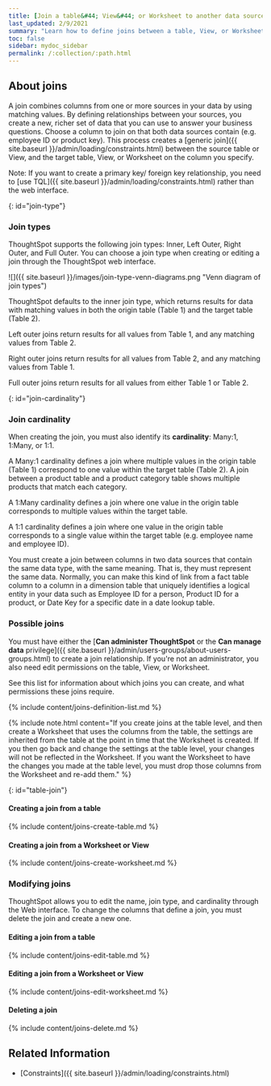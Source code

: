 ```yaml
---
title: [Join a table&#44; View&#44; or Worksheet to another data source]
last_updated: 2/9/2021
summary: "Learn how to define joins between a table, View, or Worksheet and another table, view, or worksheet"
toc: false
sidebar: mydoc_sidebar
permalink: /:collection/:path.html
---
```


## About joins

A join combines columns from one or more sources in your data by using matching values. By defining relationships between your sources, you create a new, richer set of data that you can use to answer your business questions. Choose a column to join on that both data sources contain (e.g. employee ID or product key). This process creates a [generic join]({{ site.baseurl }}/admin/loading/constraints.html) between the source table or View, and the target table, View, or Worksheet on the column you specify.

Note: If you want to create a primary key/ foreign key relationship, you need to [use TQL]({{ site.baseurl }}/admin/loading/constraints.html) rather than the web interface.

{: id="join-type"}
### Join types

ThoughtSpot supports the following join types: Inner, Left Outer, Right Outer, and Full Outer. You can choose a join type when creating or editing a join through the ThoughtSpot web interface.

![]({{ site.baseurl }}/images/join-type-venn-diagrams.png "Venn diagram of join types")

ThoughtSpot defaults to the inner join type, which returns results for data with matching values in both the origin table (Table 1) and the target table (Table 2).

Left outer joins return results for all values from Table 1, and any matching values from Table 2.

Right outer joins return results for all values from Table 2, and any matching values from Table 1.

Full outer joins return results for all values from either Table 1 or Table 2.

{: id="join-cardinality"}
### Join cardinality

When creating the join, you must also identify its **cardinality**: Many:1, 1:Many, or 1:1.

A Many:1 cardinality defines a join where multiple values in the origin table (Table 1) correspond to one value within the target table (Table 2). A join between a product table and a product category table shows multiple products that match each category.

A 1:Many cardinality defines a join where one value in the origin table corresponds to multiple values within the target table.

A 1:1 cardinality defines a join where one value in the origin table corresponds to a single value within the target table (e.g. employee name and employee ID).

You must create a join between columns in two data sources that contain the same data type, with the same meaning. That is, they must represent the same data. Normally, you can make this kind of link from a fact table column to a column in a dimension table that uniquely identifies a logical entity in your data such as Employee ID for a person, Product ID for a product, or Date Key for a specific date in a date lookup table.


### Possible joins

You must have either the [**Can administer ThoughtSpot** or the **Can manage data** privilege]({{ site.baseurl }}/admin/users-groups/about-users-groups.html) to create a join relationship. If you're not an administrator, you also need edit permissions on the table, View, or Worksheet.

See this list for information about which joins you can create, and what permissions these joins require.

{% include content/joins-definition-list.md %}

{% include note.html content="If you create joins at the table level, and then create a Worksheet that uses the columns from the table, the settings are inherited from the table at the point in time that the Worksheet is created. If you then go back and change the settings at the table level, your changes will not be reflected in the Worksheet. If you want the Worksheet to have the changes you made at the table level, you must drop those columns from the Worksheet and re-add them." %}

{: id="table-join"}
#### Creating a join from a table

{% include content/joins-create-table.md %}

#### Creating a join from a Worksheet or View

{% include content/joins-create-worksheet.md %}

### Modifying joins

ThoughtSpot allows you to edit the name, join type, and cardinality through the Web interface. To change the columns that define a join, you must delete the join and create a new one.

#### Editing a join from a table

{% include content/joins-edit-table.md %}

#### Editing a join from a Worksheet or View

{% include content/joins-edit-worksheet.md %}

#### Deleting a join

{% include content/joins-delete.md %}

## Related Information
-   [Constraints]({{ site.baseurl }}/admin/loading/constraints.html)
